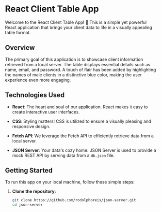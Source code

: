 # React Client Table App

Welcome to the React Client Table App! 🚀 This is a simple yet powerful React application that brings your client data to life in a visually appealing table format.

## Overview

The primary goal of this application is to showcase client information retrieved from a local server. The table displays essential details such as name, email, and password. A touch of flair has been added by highlighting the names of male clients in a distinctive blue color, making the user experience even more engaging.

## Technologies Used

- **React**: The heart and soul of our application. React makes it easy to create interactive user interfaces.

- **CSS**: Styling matters! CSS is utilized to ensure a visually pleasing and responsive design.

- **Fetch API**: We leverage the Fetch API to efficiently retrieve data from a local server.

- **JSON Server**: Your data's cozy home. JSON Server is used to provide a mock REST API by serving data from a `db.json` file.

## Getting Started

To run this app on your local machine, follow these simple steps:

1. **Clone the repository:**
   ```bash
   git clone https://github.com/rodolphoreis/json-server.git
   cd json-server
